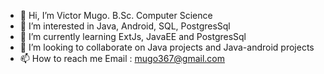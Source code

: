 - 👋 Hi, I’m Victor Mugo. B.Sc. Computer Science
- 👀 I’m interested in Java, Android, SQL, PostgresSql
- 🌱 I’m currently learning ExtJs, JavaEE and PostgresSql
- 💞️ I’m looking to collaborate on Java projects and Java-android projects
- 📫 How to reach me Email : mugo367@gmail.com


<!---
mugo367/mugo367 is a ✨ special ✨ repository because its `README.md` (this file) appears on your GitHub profile.
You can click the Preview link to take a look at your changes.
--->
